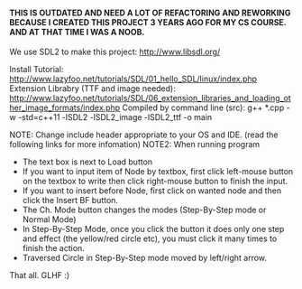 #### THIS IS OUTDATED AND NEED A LOT OF REFACTORING AND REWORKING BECAUSE I CREATED THIS PROJECT 3 YEARS AGO FOR MY CS COURSE. AND AT THAT TIME I WAS A NOOB.


We use SDL2 to make this project: http://www.libsdl.org/

Install Tutorial: http://www.lazyfoo.net/tutorials/SDL/01_hello_SDL/linux/index.php
Extension Librabry (TTF and image needed): http://www.lazyfoo.net/tutorials/SDL/06_extension_libraries_and_loading_other_image_formats/index.php
Compiled by command line (src): g++ *.cpp -w -std=c++11 -lSDL2 -lSDL2_image -lSDL2_ttf -o main

NOTE: Change include header appropriate to your OS and IDE. (read the following links for more infomation)
NOTE2: 
When running program
* The text box is next to Load button
* If you want to input item of Node by textbox, first click left-mouse button on the textbox to write then click right-mouse button to finish the input.
* If you want to insert before Node, first click on wanted node and then click the Insert BF button.
* The Ch. Mode button changes the modes (Step-By-Step mode or Normal Mode)
* In Step-By-Step Mode, once you click the button it does only one step and effect (the yellow/red circle etc), you must click it many times to finish the action.
* Traversed Circle in Step-By-Step mode moved by left/right arrow.

That all. GLHF :)
